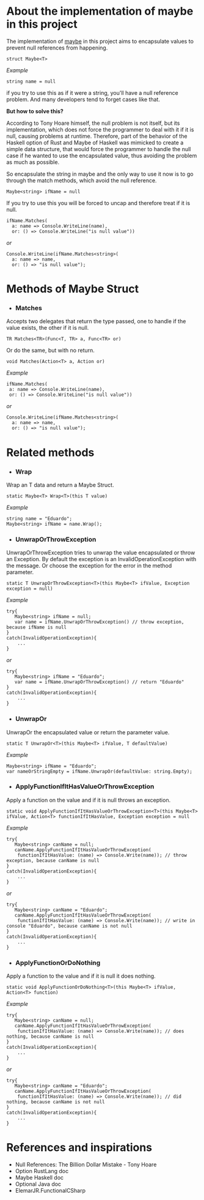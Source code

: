 # About the implementation of maybe in this project 

The implementation of [maybe](https://www.nuget.org/packages/PrancingPonySharp.Maybe) in this project aims to encapsulate values to prevent null references from happening.

`struct Maybe<T>`

_Example_

```string name = null``` 

if you try to use this as if it were a string, you'll have a null reference problem. And many developers tend to forget cases like that.

**But how to solve this?**

According to Tony Hoare himself, the null problem is not itself, but its implementation, which does not force the programmer to deal with it if it is null, causing problems at runtime. Therefore, part of the behavior of the Haskell option of Rust and Maybe of Haskell was mimicked to create a simple data structure, that would force the programmer to handle the null case if he wanted to use the encapsulated value, thus avoiding the problem as much as possible.

So encapsulate the string in maybe and the only way to use it now is to go through the match methods, which avoid the null reference.

```Maybe<string> ifName = null```

If you try to use this you will be forced to uncap and therefore treat if it is null.

```
ifName.Matches(
  a: name => Console.WriteLine(name), 
  or: () => Console.WriteLine("is null value"))
```
_or_
```
Console.WriteLine(ifName.Matches<string>(
  a: name => name, 
  or: () => "is null value");
```

# Methods of Maybe Struct
* ### Matches

Accepts two delegates that return the type passed, one to handle if the value exists, the other if it is null.

`TR Matches<TR>(Func<T, TR> a, Func<TR> or)`

Or do the same, but with no return.

`void Matches(Action<T> a, Action or)`

_Example_
 ```
ifName.Matches(
  a: name => Console.WriteLine(name), 
  or: () => Console.WriteLine("is null value"))
```
_or_
```
Console.WriteLine(ifName.Matches<string>(
  a: name => name, 
  or: () => "is null value");
```
  
# Related methods
* ### Wrap

Wrap an T data and return a Maybe Struct.

`static Maybe<T> Wrap<T>(this T value)`

_Example_
```
string name = "Eduardo";
Maybe<string> ifName = name.Wrap();
```

* ### UnwrapOrThrowException

UnwrapOrThrowException tries to unwrap the value encapsulated or throw an Exception. By default the exception is an InvalidOperationException with the message.
Or choose the exception for the error in the method parameter.

`static T UnwrapOrThrowException<T>(this Maybe<T> ifValue, Exception exception = null)`

_Example_
```
try{
   Maybe<string> ifName = null;
   var name = ifName.UnwrapOrThrowException() // throw exception, because ifName is null
}
catch(InvalidOperationException){
    ...
}
```
_or_
```
try{
   Maybe<string> ifName = "Eduardo";
   var name = ifName.UnwrapOrThrowException() // return "Eduardo"
}
catch(InvalidOperationException){
    ...
}
```

* ### UnwrapOr
UnwrapOr the encapsulated value or return the parameter value.

`static T UnwrapOr<T>(this Maybe<T> ifValue, T defaultValue)`

_Example_
```
Maybe<string> ifName = "Eduardo";
var nameOrStringEmpty = ifName.UnwrapOr(defaultValue: string.Empty);
```

* ### ApplyFunctionIfItHasValueOrThrowException
Apply a function on the value and if it is null throws an exception.

`static void ApplyFunctionIfItHasValueOrThrowException<T>(this Maybe<T> ifValue, Action<T> functionIfItHasValue,
            Exception exception = null`

_Example_
```
try{
   Maybe<string> canName = null;
   canName.ApplyFunctionIfItHasValueOrThrowException(
    functionIfItHasValue: (name) => Console.Write(name)); // throw exception, because canName is null
}
catch(InvalidOperationException){
    ...
}
```
_or_
```
try{
   Maybe<string> canName = "Eduardo";
   canName.ApplyFunctionIfItHasValueOrThrowException(
    functionIfItHasValue: (name) => Console.Write(name)); // write in console "Eduardo", because canName is not null
}
catch(InvalidOperationException){
    ...
}
```

* ### ApplyFunctionOrDoNothing
Apply a function to the value and if it is null it does nothing.

`static void ApplyFunctionOrDoNothing<T>(this Maybe<T> ifValue, Action<T> function)`

_Example_
```
try{
   Maybe<string> canName = null;
   canName.ApplyFunctionIfItHasValueOrThrowException(
    functionIfItHasValue: (name) => Console.Write(name)); // does nothing, because canName is null
}
catch(InvalidOperationException){
    ...
}
```
_or_
```
try{
   Maybe<string> canName = "Eduardo";
   canName.ApplyFunctionIfItHasValueOrThrowException(
    functionIfItHasValue: (name) => Console.Write(name)); // did nothing, because canName is not null
}
catch(InvalidOperationException){
    ...
}
```

# References and inspirations
- Null References: The Billion Dollar Mistake - Tony Hoare
- Option RustLang doc
- Maybe Haskell doc
- Optional Java doc
- ElemarJR.FunctionalCSharp
